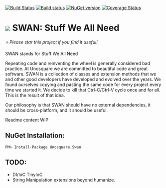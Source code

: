 [![Build Status](https://travis-ci.org/unosquare/swan.svg?branch=master)](https://travis-ci.org/unosquare/swan)
[![Build status](https://ci.appveyor.com/api/projects/status/063tybvog8mb1sic/branch/master?svg=true)](https://ci.appveyor.com/project/geoperez/swan/branch/master)
[![NuGet version](https://badge.fury.io/nu/Unosquare.Swan.svg)](https://badge.fury.io/nu/Unosquare.Swan)
[![Coverage Status](https://coveralls.io/repos/github/unosquare/swan/badge.svg?branch=master)](https://coveralls.io/github/unosquare/swan?branch=master)
# <img src="https://github.com/unosquare/swan/raw/master/swan-logo-32.png"></img> SWAN: Stuff We All Need

*:star: Please star this project if you find it useful!*

SWAN stands for Stuff We All Need

Repeating code and reinventing the wheel is generally considered bad practice. At Unosquare we are committed to beautiful code and great software. 
SWAN is a collection of classes and extension methods that we and other good developers have developed and evolved over the years. We found ourselves copying and pasting 
the same code for every project every time we started it. We decide to kill that Ctrl-C/Ctrl-V cycle once and for all. This is the result of that idea.

Our philosophy is that SWAN should have no external dependencies, it should be cross-platform, and it should be useful.

Readme content WIP

NuGet Installation:
-------------------
```
PM> Install-Package Unosquare.Swan
```

## TODO:
 - DI/IoC TinyIoC
 - String Manipulation extensions beyond humanize.
